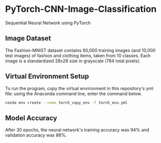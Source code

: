 # PyTorch-CNN-Image-Classification
Sequential Neural Network using PyTorch

## Image Dataset
The Fashion-MNIST dataset contains 60,000 training images (and 10,000 test images) of fashion and clothing items, taken from 10 classes. Each image is a standardized 28x28 size in grayscale (784 total pixels).

## Virtual Environment Setup
To run the program, copy the virtual environment in this repository's yml file: using the Anaconda command line, enter the command below.  
```bash
conda env create --name torch_copy_env -f torch_env.yml
```

## Model Accuracy
After 30 epochs, the neural network's training accuracy was 94% and validation accuracy was 88%.
